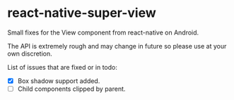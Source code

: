 # react-native-super-view

Small fixes for the View component from react-native on Android.

The API is extremely rough and may change in future so please use at your own discretion.

List of issues that are fixed or in todo:

- [x] Box shadow support added.
- [ ] Child components clipped by parent.
